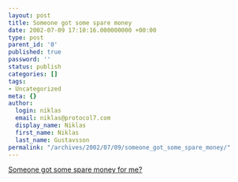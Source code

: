 ```yaml
---
layout: post
title: Someone got some spare money
date: 2002-07-09 17:10:16.000000000 +00:00
type: post
parent_id: '0'
published: true
password: ''
status: publish
categories: []
tags:
- Uncategorized
meta: {}
author:
  login: niklas
  email: niklas@protocol7.com
  display_name: Niklas
  first_name: Niklas
  last_name: Gustavsson
permalink: "/archives/2002/07/09/someone_got_some_spare_money/"
---
```

[Someone got some spare money for me?](http://www.develop.com/summercamp/)

